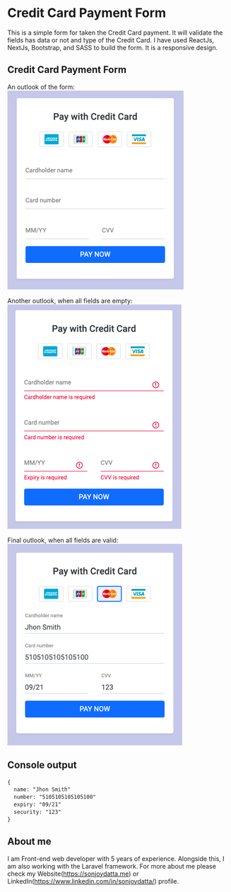 # Credit Card Payment Form
This is a simple form for taken the Credit Card payment. It will validate the fields has data or not and type of the Credit Card. I have used ReactJs, NextJs, Bootstrap, and SASS to build the form. It is a responsive design. 

## Credit Card Payment Form
An outlook of the form:<br/>
![Credit Card payment form](public/static/example/01.png)

Another outlook, when all fields are empty:<br/>
![Credit Card payment form with empty fields](public/static/example/02.png)

Final outlook, when all fields are valid:<br/>
![Credit Card payment form with empty fields](public/static/example/04.png)

## Console output
```html
{
  name: "Jhon Smith"
  number: "5105105105105100"
  expiry: "09/21"
  security: "123"
}
```
## About me
I am Front-end web developer with 5 years of experience. Alongside this, I am also working with the Laravel framework. For more about me please check my Website(https://sonjoydatta.me) or LinkedIn(https://www.linkedin.com/in/sonjoydatta/) profile.
